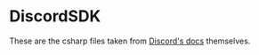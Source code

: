 # DiscordSDK

These are the csharp files taken from [Discord's docs](https://discord.com/developers/docs/game-sdk/sdk-starter-guide) themselves.